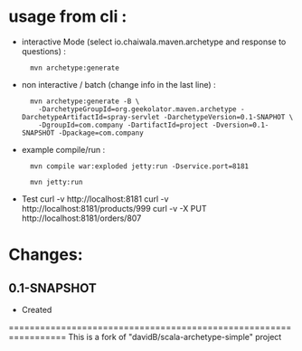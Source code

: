 # usage from cli :

* interactive Mode (select io.chaiwala.maven.archetype and response to questions) :

        mvn archetype:generate

* non interactive / batch (change info in the last line) :

        mvn archetype:generate -B \
          -DarchetypeGroupId=org.geekolator.maven.archetype -DarchetypeArtifactId=spray-servlet -DarchetypeVersion=0.1-SNAPHOT \
          -DgroupId=com.company -DartifactId=project -Dversion=0.1-SNAPSHOT -Dpackage=com.company

* example compile/run :

        mvn compile war:exploded jetty:run -Dservice.port=8181

        mvn jetty:run 

* Test
   curl -v http://localhost:8181
   curl -v http://localhost:8181/products/999
   curl -v -X PUT http://localhost:8181/orders/807

# Changes:

## 0.1-SNAPSHOT

* Created

=================================================================
This is a fork of "davidB/scala-archetype-simple" project
